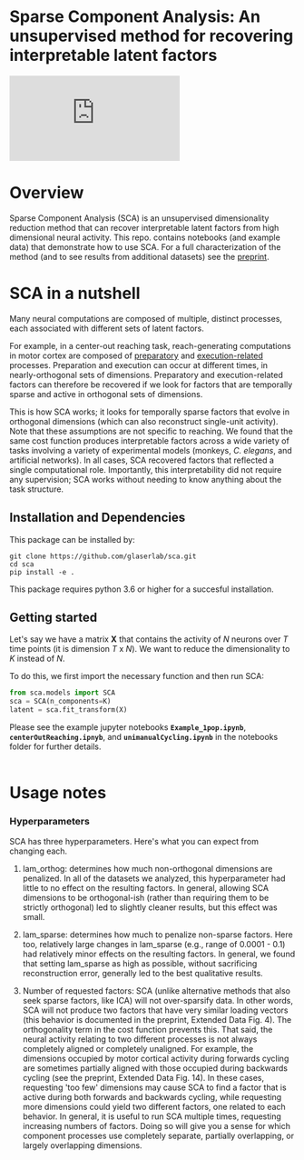 # Sparse Component Analysis: An unsupervised method for recovering interpretable latent factors
![SCA_overview_v1.pdf](https://github.com/andrewZimnik/SCA_tutorials/files/13934203/SCA_overview_v1.pdf)
# Overview
Sparse Component Analysis (SCA) is an unsupervised dimensionality reduction method that can recover interpretable latent factors from high dimensional neural activity. This repo. contains notebooks (and example data) that demonstrate how to use SCA. For a full characterization of the method (and to see results from additional datasets) see the [preprint](https://www.biorxiv.org/content/10.1101/2024.02.05.578988v1).

# SCA in a nutshell
Many neural computations are composed of multiple, distinct processes, each associated with different sets of latent factors. 

For example, in a center-out reaching task, reach-generating computations in motor cortex are composed of [preparatory](https://elifesciences.org/articles/31826) and [execution-related](https://www.nature.com/articles/ncomms13239) processes. Preparation and execution can occur at different times, in nearly-orthogonal sets of dimensions. Preparatory and execution-related factors can therefore be recovered if we look for factors that are temporally sparse and active in orthogonal sets of dimensions. 

This is how SCA works; it looks for temporally sparse factors that evolve in orthogonal dimensions (which can also reconstruct single-unit activity). Note that these assumptions are not specific to reaching. We found that the same cost function produces interpretable factors across a wide variety of tasks involving a variety of experimental models (monkeys, *C. elegans*, and artificial networks). In all cases, SCA recovered factors that reflected a single computational role. Importantly, this interpretability did not require any supervision; SCA works without needing to know anything about the task structure. 

## Installation and Dependencies

This package can be installed by: 
```buildoutcfg
git clone https://github.com/glaserlab/sca.git
cd sca
pip install -e .
```
This package requires python 3.6 or higher for a succesful installation.

## Getting started

Let's say we have a matrix **X** that contains the activity of *N* neurons over *T* time points (it is dimension *T* x *N*). We want to reduce the dimensionality to *K* instead of *N*.

To do this, we first import the necessary function and then run SCA:
```python
from sca.models import SCA
sca = SCA(n_components=K)
latent = sca.fit_transform(X)
```

Please see the example jupyter notebooks **`Example_1pop.ipynb`**, **`centerOutReaching.ipnyb`**, and **`unimanualCycling.ipynb`** in the notebooks folder for further details. <br><br>

# Usage notes
### Hyperparameters
SCA has three hyperparameters. Here's what you can expect from changing each.

  1. lam_orthog: determines how much non-orthogonal dimensions are penalized. In all of the datasets we analyzed, this hyperparameter had little to no effect on the resulting factors. In general, allowing SCA dimensions to be orthogonal-ish (rather than requiring them to be strictly orthogonal) led to slightly cleaner results, but this effect was small.
    
  2. lam_sparse: determines how much to penalize non-sparse factors. Here too, relatively large changes in lam_sparse (e.g., range of 0.0001 - 0.1) had relatively minor effects on the resulting factors. In general, we found that setting lam_sparse as high as possible, without sacrificing reconstruction error, generally led to the best qualitative results.

  3. Number of requested factors: SCA (unlike alternative methods that also seek sparse factors, like ICA) will not over-sparsify data. In other words, SCA will not produce two factors that have very similar loading vectors (this behavior is documented in the preprint, Extended Data Fig. 4). The orthogonality term in the cost function prevents this. That said, the neural activity relating to two different processes is not always completely aligned or completely unaligned. For example, the dimensions occupied by motor cortical activity during forwards cycling are sometimes partially aligned with those occupied during backwards cycling (see the preprint, Extended Data Fig. 14). In these cases, requesting 'too few' dimensions may cause SCA to find a factor that is active during both forwards and backwards cycling, while requesting more dimensions could yield two different factors, one related to each behavior. In general, it is useful to run SCA multiple times, requesting increasing numbers of factors. Doing so will give you a sense for which component processes use completely separate, partially overlapping, or largely overlapping dimensions. 
